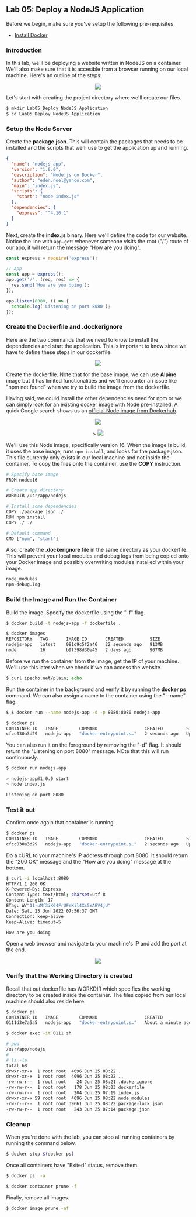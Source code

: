 ## Lab 05: Deploy a NodeJS Application

Before we begin, make sure you've setup the following pre-requisites

- [Install Docker](../pages/01-Pre-requisites/labs-docker-pre-requisites/README.md)

### Introduction

In this lab, we'll be deploying a website written in NodeJS on a container. We'll also make sure that it is accesible from a browser running on our local machine. Here's an outline of the steps:

<p align=center>
<img src="../Images/lab05nodejssteps.png">
</p>

Let's start with creating the project directory where we'll create our files.

```bash
$ mkdir Lab05_Deploy_NodeJS_Application
$ cd Lab05_Deploy_NodeJS_Application
```

### Setup the Node Server

Create the **package.json**. This will contain the packages that needs to be installed and the scripts that we'll use to get the application up and running.

```json
{
  "name": "nodejs-app",
  "version": "1.0.0",
  "description": "Node.js on Docker",
  "author": "eden.noel@yahoo.com",
  "main": "index.js",
  "scripts": {
    "start": "node index.js"
  },
  "dependencies": {
    "express": "^4.16.1"
  }
}
```

Next, create the **index.js** binary. Here we'll define the code for our website. Notice the line with <code>app.get</code>: whenever someone visits the root ("/") route of our app, it will return the message "How are you doing".

```js
const express = require('express');

// App
const app = express();
app.get('/', (req, res) => {
  res.send('How are you doing');
});

app.listen(8080, () => {
  console.log('Listening on port 8080');
});
```

### Create the Dockerfile and .dockerignore

Here are the two commands that we need to know to install the dependencies and start the application. This is important to know since we have to define these steps in our dockerfile.

<p align=center>
<img src="../Images/runningnodejscommands.png">
</p>

Create the dockerfile. Note that for the base image, we can use **Alpine** image but it has limited functionalities and we'll encounter an issue like "npm not found" when we try to build the image from the dockerfile. 

Having said, we could install the other dependencies need for npm or we can simply look for an existing docker image with Node pre-installed. A quick Google search shows us an [official Node image from Dockerhub](https://hub.docker.com/_/node).

<p align=center>
<img src="../Images/dockerhubnodeimage.png">
</p>

<p align=center>>
<img src="../Images/dockerhubnodeimagetags.png">
</p>

We'll use this Node image, specifically version 16. When the image is build, it uses the base image, runs <code>npm install</code>, and looks for the package.json. This file currently only exists in our local machine and not inside the container. To copy the files onto the container, use the **COPY** instruction.

```bash
# Specify base image
FROM node:16

# Create app directory
WORKDIR /usr/app/nodejs

# Install some dependencies
COPY ./package.json ./
RUN npm install
COPY ./ ./

# Default command
CMD ["npm", "start"]
```

Also, create the **.dockerignore** file in the same directory as your dockerfile. This will prevent your local modules and debug logs from being copied onto your Docker image and possibly overwriting modules installed within your image.

```bash
node_modules
npm-debug.log 
```

### Build the Image and Run the Container

Build the image. Specify the dockerfile using the "-f" flag.

```bash
$ docker build -t nodejs-app -f dockerfile .
```
```bash
$ docker images
REPOSITORY   TAG       IMAGE ID       CREATED          SIZE
nodejs-app   latest    081d9c5f2a46   22 seconds ago   913MB
node         16        b9f398d30e45   2 days ago       907MB 
```

Before we run the container from the image, get the IP of your machine. We'll use this later when we check if we can access the website.

```bash
$ curl ipecho.net/plain; echo 
```

Run the container in the background and verify it by running the **docker ps** command. We can also assign a name to the container using the "--name" flag.

```bash
$ $ docker run --name nodejs-app -d -p 8080:8080 nodejs-app
```
```bash
$ docker ps
CONTAINER ID   IMAGE        COMMAND                  CREATED         STATUS         PORTS                                       NAMES
cfcc030a3d29   nodejs-app   "docker-entrypoint.s…"   2 seconds ago   Up 2 seconds   0.0.0.0:8080->8080/tcp, :::8080->8080/tcp   nodejs-app
```

You can also run it on the foreground by removing the "-d" flag. It should return the "Listening on port 8080" message. NOte that this will run continuously.

```bash
$ docker run nodejs-app

> nodejs-app@1.0.0 start
> node index.js

Listening on port 8080 
```

### Test it out

Confirm once again that container is running.

```bash
$ docker ps
CONTAINER ID   IMAGE        COMMAND                  CREATED         STATUS         PORTS                                       NAMES
cfcc030a3d29   nodejs-app   "docker-entrypoint.s…"   2 seconds ago   Up 2 seconds   0.0.0.0:8080->8080/tcp, :::8080->8080/tcp   nodejs-app
```

Do a cURL to your machine's IP address through port 8080. It should return the "200 OK" message and the "How are you doing" message at the bottom.

```bash
$ curl -i localhost:8080
HTTP/1.1 200 OK
X-Powered-By: Express
Content-Type: text/html; charset=utf-8
Content-Length: 17
ETag: W/"11-uMf3iXG4FrUFeKil4Xs5YAEV4jU"
Date: Sat, 25 Jun 2022 07:56:37 GMT
Connection: keep-alive
Keep-Alive: timeout=5

How are you doing 
```

Open a web browser and navigate to your machine's IP and add the port at the end.

<p align=center>
<img src="../Images/lab05nodejsappworking.png">
</p>

### Verify that the Working Directory is created

Recall that out dockerfile has WORKDIR which specifies the working directory to be created inside the container. The files copied from our local machine should also reside here.

```bash
$ docker ps
CONTAINER ID   IMAGE        COMMAND                  CREATED              STATUS              PORTS                                       NAMES
0111d3e7a5a5   nodejs-app   "docker-entrypoint.s…"   About a minute ago   Up About a minute   0.0.0.0:8080->8080/tcp, :::8080->8080/tcp   romantic_beaver
```
```bash
$ docker exec -it 0111 sh

# pwd
/usr/app/nodejs
#
# ls -la
total 68
drwxr-xr-x  1 root root  4096 Jun 25 08:22 .
drwxr-xr-x  1 root root  4096 Jun 25 08:22 ..
-rw-rw-r--  1 root root    24 Jun 25 08:21 .dockerignore
-rw-rw-r--  1 root root   178 Jun 25 08:03 dockerfile
-rw-rw-r--  1 root root   204 Jun 25 07:19 index.js
drwxr-xr-x 59 root root  4096 Jun 25 08:22 node_modules
-rw-r--r--  1 root root 39661 Jun 25 08:22 package-lock.json
-rw-rw-r--  1 root root   243 Jun 25 07:14 package.json 
```

### Cleanup 

When you're done with the lab, you can stop all running containers by running the command below.

```bash
$ docker stop $(docker ps) 
```

Once all containers have "Exited" status, remove them.

```bash
$ docker ps  -a 
```
```bash
$ docker container prune -f 
```

Finally, remove all images.

```bash
$ docker image prune -af 
```


